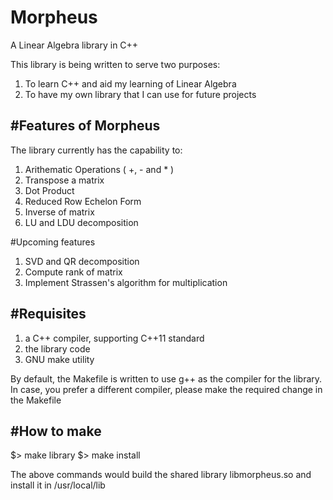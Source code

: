 # Morpheus
A Linear Algebra library in C++


This library is being written to serve two purposes:
1. To learn C++ and aid my learning of Linear Algebra
3. To have my own library that I can use for future projects

#Features of Morpheus
--------------------

The library currently has the capability to:

1. Arithematic Operations ( +, - and * )
2. Transpose a matrix
3. Dot Product
4. Reduced Row Echelon Form
5. Inverse of matrix
6. LU and LDU decomposition

#Upcoming features

1. SVD and QR decomposition
2. Compute rank of matrix
3. Implement Strassen's algorithm for multiplication

#Requisites
-----------

1. a C++ compiler, supporting C++11 standard
2. the library code
3. GNU make utility

By default, the Makefile is written to use g++ as the compiler for the library.
In case, you prefer a different compiler, please make the required change in
the Makefile

#How to make
-------------

$> make library
$> make install

The above commands would build the shared library libmorpheus.so and 
install it in /usr/local/lib

